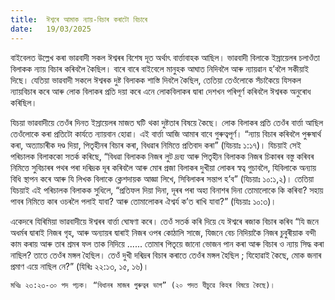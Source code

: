 ```yaml
---
title:  ঈশ্বৰে আমাক ন্যায়-বিচাৰ কৰাটো বিচাৰে
date:   19/03/2025
---
```


বাইবেলত উল্লেখ কৰা ভাৱবাদী সকল ঈশ্বৰৰ বিশেষ দূত অৰ্থাৎ বাৰ্ত্তাবাহক আছিল। ভাৱবাদী বিলাকে ইস্ৰায়েলৰ চলাওঁতা বিলাকক ন্যায় বিচাৰ কৰিবলৈ কৈছিল। বাৰে বাৰে বাইবেলে মানুহক আঘাত নিদিবলৈ আৰু ন্যায়ৱান হ’বলৈ সকীয়াই দিছে। যেতিয়া ভাৱবাদী সকলে ঈশ্বৰক দুষ্ট বিলাকক শাস্তি দিবলৈ কৈছিল, তেতিয়া তেওঁলোকে সঁচাকৈয়ে যিসকল ন্যায়বিচাৰ কৰে আৰু লোক বিলাকৰ প্ৰতি দয়া কৰে এনে লোকবিলাকৰ দ্বাৰা দেশখন পৰিপূৰ্ণ কৰিবলৈ ঈশ্বৰক অনুৰোধ কৰিছিল।

যিচয়া ভাৱবাদীয়ে তেওঁৰ দিনত ইস্ৰায়েলৰ মাজত ঘটি থকা দুষ্টতাৰ বিষয়ে কৈছে। লোক বিলাকৰ প্ৰতি তেওঁৰ বাৰ্ত্তা আছিল তেওঁলোকে কৰা প্ৰতিটো কাৰ্যতে ন্যায়বান হোৱা। এই বাৰ্ত্তা আজি আমাৰ বাবে গুৰুত্বপূৰ্ণ। “ন্যায় বিচাৰ কৰিবলৈ পুৰুষাৰ্থ কৰা, অত্যাচাৰীক দণ্ড দিয়া, পিতৃহীনৰ বিচাৰ কৰা, বিধৱাৰ নিমিত্তে প্ৰতিবাদ কৰা” (যিচয়াঃ ১:১৭)। যিচয়াই সেই পৰিচালক বিলাককো সতৰ্ক কৰিছে, “বিধৱা বিলাকক নিজৰ লুট দ্ৰব্য আৰু পিতৃহীন বিলাকক নিজৰ চিকাৰৰ বস্তু কৰিবৰ নিমিত্তে সুবিচাৰৰ পথৰ পৰা দৰিদ্ৰক দূৰ কৰিবলৈ আৰু মোৰ প্ৰজা বিলাকৰ দুখীয়া লোকৰ স্বত্ব গুচাবলৈ, যিবিলাকে অন্যায় বিধি স্থাপন কৰে আৰু যি লিখক বিলাকে ক্লেশদায়ক আজ্ঞা লিখে, সিবিলাকৰ সন্তাপ হ’ব” (যিচয়াঃ ১০:১,২)। তেতিয়া যিচয়াই এই পৰিচালক বিলাকক সুধিলে, “প্ৰতিফল দিয়া দিনা, দূৰৰ পৰা অহা বিনাশৰ দিনা তোমালোকে কি কৰিবা? সহায় পাবৰ নিমিত্তে কাৰ ওচৰলৈ পলাই যাবা? আৰু তোমালোকৰ ঐশ্বৰ্য ক’ত ৰাখি যাবা?” (যিচয়াঃ ১০:৩)।

একেদৰে যিৰিমিয়া ভাৱবাদীয়ে ঈশ্বৰৰ বাৰ্ত্তা ঘোষণা কৰে। তেওঁ সতৰ্ক কৰি দিয়ে যে ঈশ্বৰে ৰজাক বিচাৰ কৰিব “যি জনে অধৰ্মৰ দ্বাৰাই নিজৰ গৃহ, আৰু অন্যায়ৰ দ্বাৰাই নিজৰ ওপৰ কোঠালি সাজে, যিজনে বেচ নিদিয়াকৈ নিজৰ চুবুৰীয়াক বন্দী কাম কৰায় আৰু তাৰ শ্ৰমৰ ফল তাক নিদিয়ে ...... তোমাৰ পিতৃয়ে জানো ভোজন পান কৰা আৰু বিচাৰ ও ন্যায় সিদ্ধ কৰা নাছিল? তাতে তেওঁৰ মঙ্গল হৈছিল। তেওঁ দুখী দৰিদ্ৰৰ বিচাৰ কৰাতে তেওঁৰ মঙ্গল হৈছিল ; যিহোৱাই কৈছে, মোক জনাৰ প্ৰমাণ এয়ে নাছিল নে?” (যিৰিঃ ২২:১৩, ১৫, ১৬)।

`মথিঃ ২৩:২৩-৩০ পদ পঢ়ক। “বিধানৰ মাজৰ গুৰুত্বৰ ভাগ” (২০ পদত যীচুৱে কিহৰ বিষয়ে কৈছে)।`
